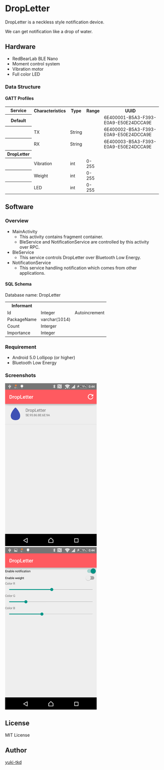 DropLetter
====

DropLetter is a neckless style notification device.

We can get notification like a drop of water.

## Hardware
* RedBearLab BLE Nano
* Moment control system
* Vibration motor
* Full color LED

### Data Structure
#### GATT Profiles
  <table>
   <tr><th>Service</th><th>Characteristics</th><th>Type</th><th>Range</th><th>UUID</th></tr>
   <tr><th>Default</th><td></td><td></td><td></td><td>6E400001-B5A3-F393-E0A9-E50E24DCCA9E</td></tr>
   <tr><th></th><td>TX</td><td>String</td><td></td><td>6E400002-B5A3-F393-E0A9-E50E24DCCA9E </td></tr>
   <tr><th></th><td>RX</td><td>String</td><td></td><td>6E400003-B5A3-F393-E0A9-E50E24DCCA9E </td></tr>
   <tr><th>DropLetter</th><td></td><td></td><td></td><td></td></tr>
   <tr><th></th><td>Vibration</td><td>int</td><td>0-255</td><td></td></tr>
   <tr><th></th><td>Weight</td><td>int</td><td>0-255</td><td></td></tr>
   <tr><th></th><td>LED</td><td>int</td><td>0-255</td><td></td></tr>
  </table>

## Software
### Overview
* MainActivity
  - This activity contains fragment container.
  - BleService and NotificationService are controlled by this activity over RPC.
* BleService
  - This service controls DropLetter over Bluetooth Low Energy.
* NotificationService
  - This service handling notification which comes from other applications.

#### SQL Schema
Database name: DropLetter

<table>
   <tr><th>Informant</th><th></th><th></th></tr>
   <tr><td>Id</td><td>Integer</td><td>Autoincrement</td></tr>
   <tr><td>PackageName</td><td>varchar(1014)</td><td></td></tr>
   <tr><td>Count</td><td>Interger</td><td></td></tr>
   <tr><td>Importance</td><td>Integer</td><td></td></tr>
</table>

### Requirement
* Android 5.0 Lollipop (or higher)
* Bluetooth Low Energy

### Screenshots
<img src="./image/fragment_devicelist.png" width="300px">
<img src="./image/fragment_main.png" width="300px">


## License
MIT License

## Author

[yuki-tkd](https://github.com/yuki-tkd)
